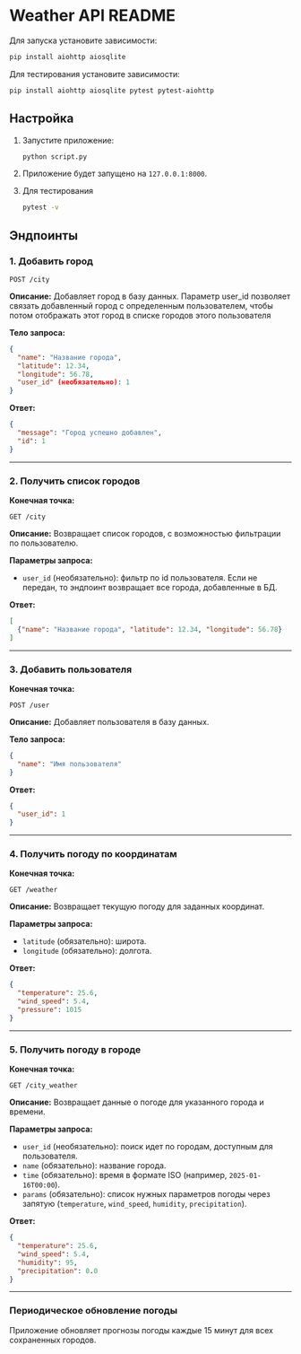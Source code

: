 # Weather API README

Для запуска установите зависимости:
```bash
pip install aiohttp aiosqlite 
```

Для тестирования установите зависимости:
```bash
pip install aiohttp aiosqlite pytest pytest-aiohttp 
```

## Настройка

1. Запустите приложение:
   ```bash
   python script.py
   ```

2. Приложение будет запущено на `127.0.0.1:8000`.


3. Для тестирования 
    ```bash
   pytest -v
   ```

## Эндпоинты

### 1. Добавить город
```
POST /city
```

**Описание:**
Добавляет город в базу данных. Параметр user_id позволяет связать добавленный город с определенным пользователем, чтобы потом отображать этот город в списке городов этого пользователя

**Тело запроса:**
```json
{
  "name": "Название города",
  "latitude": 12.34,
  "longitude": 56.78,
  "user_id" (необязательно): 1
}
```

**Ответ:**
```json
{
  "message": "Город успешно добавлен",
  "id": 1
}
```


---

### 2. Получить список городов
**Конечная точка:**
```
GET /city
```

**Описание:**
Возвращает список городов, с возможностью фильтрации по пользователю.

**Параметры запроса:**
- `user_id` (необязательно): фильтр по id пользователя. Если не передан, то эндпоинт возвращает все города, добавленные в БД.

**Ответ:**
```json
[
  {"name": "Название города", "latitude": 12.34, "longitude": 56.78}
]
```


---

### 3. Добавить пользователя
**Конечная точка:**
```
POST /user
```

**Описание:**
Добавляет пользователя в базу данных.

**Тело запроса:**
```json
{
  "name": "Имя пользователя"
}
```

**Ответ:**
```json
{
  "user_id": 1
}
```

---

### 4. Получить погоду по координатам
**Конечная точка:**
```
GET /weather
```

**Описание:**
Возвращает текущую погоду для заданных координат.

**Параметры запроса:**
- `latitude` (обязательно): широта.
- `longitude` (обязательно): долгота.

**Ответ:**
```json
{
  "temperature": 25.6,
  "wind_speed": 5.4,
  "pressure": 1015
}
```

---

### 5. Получить погоду в городе
**Конечная точка:**
```
GET /city_weather
```

**Описание:**
Возвращает данные о погоде для указанного города и времени.

**Параметры запроса:**
- `user_id` (необязательно): поиск идет по городам, доступным для пользователя.
- `name` (обязательно): название города.
- `time` (обязательно): время в формате ISO (например, `2025-01-16T00:00`).
- `params` (обязательно): список нужных параметров погоды через запятую (`temperature`, `wind_speed`, `humidity`, `precipitation`).

**Ответ:**
```json
{
  "temperature": 25.6,
  "wind_speed": 5.4,
  "humidity": 95,
  "precipitation": 0.0
}
```

---

### Периодическое обновление погоды
Приложение обновляет прогнозы погоды каждые 15 минут для всех сохраненных городов.

